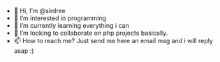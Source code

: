 - 👋 Hi, I’m @sirdree
- 👀 I’m interested in programming
- 🌱 I’m currently learning everything i can
- 💞️ I’m looking to collaborate on php projects basically.
- 📫 How to reach me? Just send me here an email msg and i will reply asap :)

<!---
sirdree/sirdree is a ✨ special ✨ repository because its `README.md` (this file) appears on your GitHub profile.
You can click the Preview link to take a look at your changes.
--->
